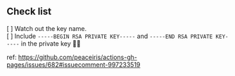 ## Check list

[ ] Watch out the key name. <br />
[ ] Include `-----BEGIN RSA PRIVATE KEY-----` and `-----END RSA PRIVATE KEY-----` in the private key 🤦‍♀️

ref: https://github.com/peaceiris/actions-gh-pages/issues/682#issuecomment-997233519

